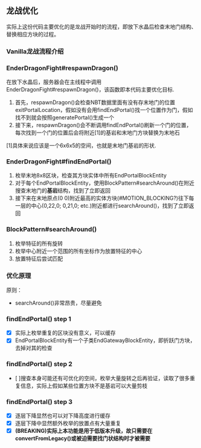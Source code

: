 ## 龙战优化
实际上这份代码主要优化的是龙战开始时的流程，即放下水晶后检查末地门结构、替换相应方块的过程。
### Vanilla龙战流程介绍
### EnderDragonFight#respawnDragon()
在放下水晶后，服务器会在主线程中调用EnderDragonFight#respawnDragon()，该函数即本代码主要优化目标.
1. 首先，respawnDragon()会检查NBT数据里面有没有存末地门的位置exitPortalLocation，假如没有会用findEndPortal()找一个位置作为门，假如找不到就会按照generatePortal()生成一个
2. 接下来，respawnDragon()会不断调用findEndPortal()刷新一个门的位置，每次找到一个门的位置后会将附近[1]的基岩和末地门方块替换为末地石

[1]具体来说应该是一个6x6x5的空间，也就是末地门基岩的形状.

### EnderDragonFight#findEndPortal()
1. 枚举末地8x8区块，检查其方块实体中所有EndPortalBlockEntity
2. 对于每个EndPortalBlockEntity，使用BlockPattern#searchAround()在附近搜查末地门的**基岩**结构，找到了立即返回
3. 接下来在末地原点(0 0)附近最高的实体方块(#MOTION_BLOCKING?)往下每一层的中心(0,22,0; 0,21,0; etc.)附近都进行searchAround()，找到了立即返回

### BlockPattern#searchAround()
1. 枚举特征的所有旋转
2. 枚举中心附近一个范围的所有坐标作为放置特征的中心
3. 放置特征后尝试匹配

### 优化原理
原则：
- searchAround()非常昂贵，尽量避免
### findEndPortal() step 1
- [x] 实际上枚举重复的区块没有意义，可以缓存
- [x] EndPortalBlockEntity有一个子类EndGatewayBlockEntity，即折跃门方块，去掉对其的检查
### findEndPortal() step 2
- [ ]搜查本身可能还有可优化的空间，枚举大量旋转之后再验证，读取了很多重复信息，实际上假如某些位置方块不是基岩可以大量剪枝
### findEndPortal() step 3
- [x] 逐层下降显然也可以对下降高度进行缓存
- [x] 逐层下降中显然额外枚举的放置点有大量重复
- [x] **(BREAKING)实际上本功能是用于低版本升级，故只需要在convertFromLegacy()或被迫需要找门状结构时才被需要**